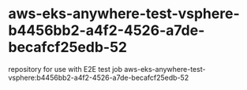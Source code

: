 # aws-eks-anywhere-test-vsphere-b4456bb2-a4f2-4526-a7de-becafcf25edb-52
repository for use with E2E test job aws-eks-anywhere-test-vsphere:b4456bb2-a4f2-4526-a7de-becafcf25edb-52
